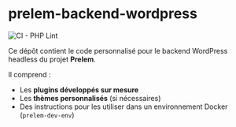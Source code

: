 # prelem-backend-wordpress

![CI - PHP Lint](https://github.com/SLassalle/prelem-backend-wordpress/actions/workflows/check-php.yml/badge.svg)


Ce dépôt contient le code personnalisé pour le backend WordPress headless du projet **Prelem**.

Il comprend :
- Les **plugins développés sur mesure**
- Les **thèmes personnalisés** (si nécessaires)
- Des instructions pour les utiliser dans un environnement Docker (`prelem-dev-env`)
